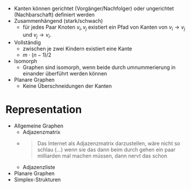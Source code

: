 
- Kanten können gerichtet (Vorgänger/Nachfolger) oder ungerichtet (Nachbarschaft) definiert werden
- Zusammenhängend (stark/schwach)
  - für jedes Paar Knoten $v_i,v_j$ existiert ein Pfad von Kanten von $v_i \rightarrow v_j$ und $v_j \rightarrow v_i$.
- Vollständig
  - zwischen je zwei Kindern existiert eine Kante
  - $m\cdot (n-1)/2$
- Isomorph
  - Graphen sind isomorph, wenn beide durch umnummerierung in einander überführt werden können
- Planare Graphen
  - Keine Überschneidungen der Kanten


# Representation
- Allgemeine Graphen
  - Adjazenzmatrix
  - > Das Internet als Adjazenzmatrix darzustellen, wäre nicht so schlau (...) wenn sie das dann beim durch gehen ein paar milliarden mal machen müssen, dann nervt das schon
  - Adjazenzliste
- Planare Graphen
- Simplex-Strukturen